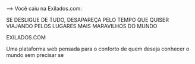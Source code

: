 --> Você caiu na Exilados.com: 

SE DESLIGUE DE TUDO, DESAPAREÇA PELO TEMPO QUE QUISER VIAJANDO PELOS LUGARES MAIS MARAVILHOS DO MUNDO


EXILADOS.COM

Uma plataforma web pensada para o conforto de quem deseja conhecer o mundo sem precisar se

